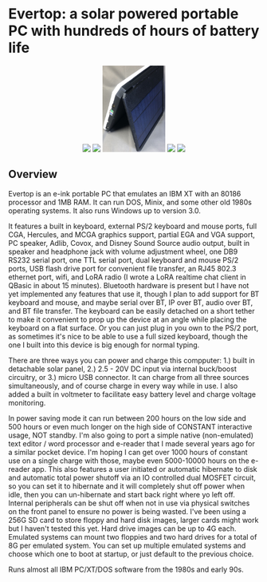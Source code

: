 # Evertop: a solar powered portable PC with hundreds of hours of battery life

<div align="center">
  <img width = "25%" src="https://github.com/ericjenott/Evertop/blob/main/images/games/testdrive2-1.JPG?raw=true">
  <img width = "25%" src="https://github.com/ericjenott/Evertop/blob/main/images/exterior/standing_angle1.JPG?raw=true">
  <img width = "25%" src="https://github.com/ericjenott/Evertop/blob/main/images/exterior/solar_stand1.JPG?raw=true">
  <img width = "25%" src="https://github.com/ericjenott/Evertop/blob/main/images/exterior/keyboard_detached2.JPG?raw=true">
  <img width = "25%" src="https://github.com/ericjenott/Evertop/blob/main/images/exterior/opendevice3.JPG?raw=true">
</div>

## Overview

Evertop is an e-ink portable PC that emulates an IBM XT with an 80186 processor and 1MB RAM. It can run DOS, Minix, and some other old 1980s operating systems.  It also runs Windows up to version 3.0.

It features a built in keyboard, external PS/2 keyboard and mouse ports, full CGA, Hercules, and MCGA graphics support, partial EGA and VGA support, PC speaker, Adlib, Covox, and Disney Sound Source audio output, built in speaker and headphone jack with volume adjustment wheel, one DB9 RS232 serial port, one TTL serial port, dual keyboard and mouse PS/2 ports, USB flash drive port for convenient file transfer, an RJ45 802.3 ethernet port, wifi, and LoRA radio (I wrote a LoRA realtime chat client in QBasic in about 15 minutes).  Bluetooth hardware is present but I have not yet implemented any features that use it, though I plan to add support for BT keyboard and mouse, and maybe serial over BT, IP over BT, audio over BT, and BT file transfer.  The keyboard can be easily detached on a short tether to make it convenient to prop up the device at an angle while placing the keyboard on a flat surface.  Or you can just plug in you own to the PS/2 port, as sometimes it's nice to be able to use a full sized keyboard, though the one I built into this device is big enough for normal typing.

There are three ways you can power and charge this compputer: 1.) built in detachable solar panel, 2.) 2.5 - 20V DC input via internal buck/boost circuitry, or 3.) micro USB connector.  It can charge from all three sources simultaneously, and of course charge in every way while in use.  I also added a built in voltmeter to facilitate easy battery level and charge voltage monitoring.

In power saving mode it can run between 200 hours on the low side and 500 hours or even much longer on the high side of CONSTANT interactive usage, NOT standby.  I'm also going to port a simple native (non-emulated) text editor / word processor and e-reader that I made several years ago for a similar pocket device.  I'm hoping I can get over 1000 hours of constant use on a single charge with those, maybe even 5000-10000 hours on the e-reader app.  This also features a user initiated or automatic hibernate to disk and automatic total power shutoff via an IO controlled dual MOSFET circuit, so you can set it to hibernate and it will completely shut off power when idle, then you can un-hibernate and start back right where yo left off.  Internal peripherals can be shut off when not in use via physical switches on the front panel to ensure no power is being wasted. I've been using a 256G SD card to store floppy and hard disk images, larger cards might work but I haven't tested this yet.  Hard drive images can be up to 4G each.  Emulated systems can mount two floppies and two hard drives for a total of 8G per emulated system.  You can set up multiple emulated systems and choose which one to boot at startup, or just default to the previous choice.

Runs almost all IBM PC/XT/DOS software from the 1980s and early 90s.
